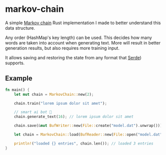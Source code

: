 # markov-chain

A simple [Markov chain](https://wikipedia.org/wiki/Markov_chain) Rust
implementation I made to better understand this data structure.

Any order (HashMap's key length) can be used. This decides how many words are
taken into account when generating text. More will result in better generation
results, but also requires more training input.

It allows saving and restoring the state from any format that
[Serde](https://crates.io/crates/serde)) supports.

## Example

```rs
fn main() {
    let mut chain = MarkovChain::new(2);

    chain.train("lorem ipsum dolor sit amet");

    // smart ai bot 🤯
    chain.generate_text(16); // lorem ipsum dolor sit amet

    chain.save(&mut BufWriter::new(File::create("model.dat").unwrap())).unwrap();

    let chain = MarkovChain::load(BufReader::new(File::open("model.dat").unwrap())).unwrap();

    println!("loaded {} entries", chain.len()); // loaded 3 entries
}
```
